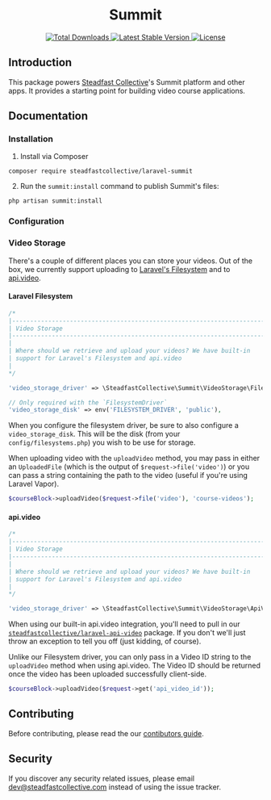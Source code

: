 <h1 align="center">Summit</h1>

<p align="center">
    <a href="https://packagist.org/packages/steadfastcollective/summit">
        <img src="https://img.shields.io/packagist/dt/steadfastcollective/summit" alt="Total Downloads">
    </a>
    <a href="https://packagist.org/packages/steadfastcollective/summit">
        <img src="https://img.shields.io/packagist/v/steadfastcollective/summit" alt="Latest Stable Version">
    </a>
    <a href="https://packagist.org/packages/steadfastcollective/summit">
        <img src="https://img.shields.io/packagist/l/steadfastcollective/summit" alt="License">
    </a>
</p>

## Introduction

This package powers [Steadfast Collective](https://steadfastcollective.com)'s Summit platform and other apps. It provides a starting point for building video course applications.

## Documentation

### Installation

1. Install via Composer

```
composer require steadfastcollective/laravel-summit
```

2. Run the `summit:install` command to publish Summit's files:

```
php artisan summit:install
```

### Configuration

### Video Storage

There's a couple of different places you can store your videos. Out of the box, we currently support uploading to [Laravel's Filesystem](https://laravel.com/docs/master/filesystem) and to [api.video](https://api.video/).

#### Laravel Filesystem

```php
/*
|--------------------------------------------------------------------------
| Video Storage
|--------------------------------------------------------------------------
|
| Where should we retrieve and upload your videos? We have built-in
| support for Laravel's Filesystem and api.video
|
*/

'video_storage_driver' => \SteadfastCollective\Summit\VideoStorage\FilesystemDriver::class,

// Only required with the `FilesystemDriver`
'video_storage_disk' => env('FILESYSTEM_DRIVER', 'public'),
```

When you configure the filesystem driver, be sure to also configure a `video_storage_disk`. This will be the disk (from your `config/filesystems.php`) you wish to be use for storage.

When uploading video with the `uploadVideo` method, you may pass in either an `UploadedFile` (which is the output of `$request->file('video')`) or you can pass a string containing the path to the video (useful if you're using Laravel Vapor).

```php
$courseBlock->uploadVideo($request->file('video'), 'course-videos');
```

#### api.video

```php
/*
|--------------------------------------------------------------------------
| Video Storage
|--------------------------------------------------------------------------
|
| Where should we retrieve and upload your videos? We have built-in
| support for Laravel's Filesystem and api.video
|
*/

'video_storage_driver' => \SteadfastCollective\Summit\VideoStorage\ApiVideoDriver::class,
```

When using our built-in api.video integration, you'll need to pull in our [`steadfastcollective/laravel-api-video`](https://github.com/steadfast-collective/laravel-api-video) package. If you don't we'll just throw an exception to tell you off (just kidding, of course).

Unlike our Filesystem driver, you can only pass in a Video ID string to the `uploadVideo` method when using api.video. The Video ID should be returned once the video has been uploaded successfully client-side.

```php
$courseBlock->uploadVideo($request->get('api_video_id'));
```

## Contributing

Before contributing, please read the our [contibutors guide](CONTRIBUTING.md).

## Security

If you discover any security related issues, please email [dev@steadfastcollective.com](mailto:dev@steadfastcollective.com) instead of using the issue tracker.
